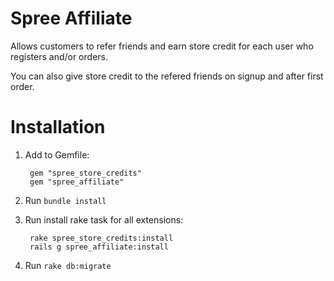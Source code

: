 Spree Affiliate
===============
Allows customers to refer friends and earn store credit for each user who registers and/or orders.

You can also give store credit to the refered friends on signup and after first order.

Installation
============

1. Add to Gemfile:

        gem "spree_store_credits"
        gem "spree_affiliate"

1. Run `bundle install`
1. Run install rake task for all extensions:

        rake spree_store_credits:install
        rails g spree_affiliate:install

1. Run `rake db:migrate`

